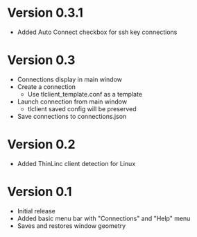 # Version 0.3.1
- Added Auto Connect checkbox for ssh key connections
# Version 0.3
- Connections display in main window
- Create a connection
  - Use tlclient_template.conf as a template
- Launch connection from main window
  - tlclient saved config will be preserved
- Save connections to connections.json

# Version 0.2
- Added ThinLinc client detection for Linux

# Version 0.1
- Initial release
- Added basic menu bar with "Connections" and "Help" menu
- Saves and restores window geometry 
